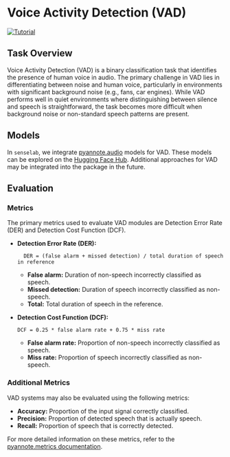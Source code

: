 # Voice Activity Detection (VAD)

[![Tutorial](https://img.shields.io/badge/Tutorial-Click%20Here-blue?style=for-the-badge)](https://github.com/sensein/senselab/blob/main/tutorials/audiovoice_activity_detection.ipynb)

## Task Overview

Voice Activity Detection (VAD) is a binary classification task that identifies the presence of human voice in audio. The primary challenge in VAD lies in differentiating between noise and human voice, particularly in environments with significant background noise (e.g., fans, car engines). While VAD performs well in quiet environments where distinguishing between silence and speech is straightforward, the task becomes more difficult when background noise or non-standard speech patterns are present.

## Models

In `senselab`, we integrate [pyannote.audio](https://github.com/pyannote/pyannote-audio) models for VAD. These models can be explored on the [Hugging Face Hub](https://huggingface.co/pyannote). Additional approaches for VAD may be integrated into the package in the future.

## Evaluation

### Metrics

The primary metrics used to evaluate VAD modules are Detection Error Rate (DER) and Detection Cost Function (DCF).

- **Detection Error Rate (DER):**

  ```text
    DER = (false alarm + missed detection) / total duration of speech in reference
  ```

  - **False alarm:** Duration of non-speech incorrectly classified as speech.
  - **Missed detection:** Duration of speech incorrectly classified as non-speech.
  - **Total:** Total duration of speech in the reference.

- **Detection Cost Function (DCF):**

  ```text
  DCF = 0.25 * false alarm rate + 0.75 * miss rate
  ```

  - **False alarm rate:** Proportion of non-speech incorrectly classified as speech.
  - **Miss rate:** Proportion of speech incorrectly classified as non-speech.

### Additional Metrics

VAD systems may also be evaluated using the following metrics:

- **Accuracy:** Proportion of the input signal correctly classified.
- **Precision:** Proportion of detected speech that is actually speech.
- **Recall:** Proportion of speech that is correctly detected.

For more detailed information on these metrics, refer to the [pyannote.metrics documentation](https://pyannote.github.io/pyannote-metrics/reference.html).

